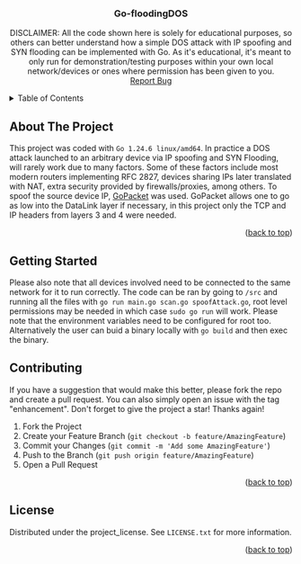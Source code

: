 
<div align="center">
<h3 align="center">Go-floodingDOS </h3>

  <p align="center">
    DISCLAIMER: All the code shown here is solely for educational purposes, so others can better understand how a simple DOS attack with IP spoofing and SYN flooding can be implemented with Go. As it's educational, it's meant to only run for demonstration/testing purposes within your own local network/devices or ones where permission has been given to you.
    <br />
    <a href="https://github.com/coherentjavi/Go-SpoofIP/issues/new?labels=bug&template=bug-report---.md">Report Bug</a>
  </p>
</div>

<!-- TABLE OF CONTENTS -->
<details>
  <summary>Table of Contents</summary>
  <ol>
    <li>
      <a href="#about-the-project">About The Project</a>
      <ul>
        <li><a href="#built-with">Built With</a></li>
      </ul>
    </li>
    <li>
      <a href="#getting-started">Getting Started</a>
      <ul>
        <li><a href="#prerequisites">Prerequisites</a></li>
        <li><a href="#installation">Installation</a></li>
      </ul>
    </li>
    <li><a href="#usage">Usage</a></li>
    <li><a href="#roadmap">Roadmap</a></li>
    <li><a href="#contributing">Contributing</a></li>
    <li><a href="#license">License</a></li>
  </ol>
</details>

<!-- ABOUT THE PROJECT -->
## About The Project
This project was coded with `Go 1.24.6 linux/amd64`. In practice a DOS attack launched to an arbitrary device via IP spoofing and SYN Flooding, will rarely work due to many factors. Some of these factors include most modern routers implementing RFC 2827, devices sharing IPs later translated with NAT, extra security provided by firewalls/proxies, among others. To spoof the source device IP, <a href="https://pkg.go.dev/github.com/gopacket/gopacket"> GoPacket</a> was used. GoPacket allows one to go as low into the DataLink layer if necessary, in this project only the TCP and IP headers from layers 3 and 4 were needed.

<p align="right">(<a href="#readme-top">back to top</a>)</p>


<!-- GETTING STARTED -->
## Getting Started

Please also note that all devices involved need to be connected to the same network for it to run correctly. The code can be ran by going to `/src` and running all the files with `go run main.go scan.go spoofAttack.go`, root level permissions may be needed in which case `sudo go run` will work. Please note that the environment variables need to be configured for root too. Alternatively the user can buid a binary locally with `go build` and then exec the binary.


<!-- CONTRIBUTING -->
## Contributing

If you have a suggestion that would make this better, please fork the repo and create a pull request. You can also simply open an issue with the tag "enhancement".
Don't forget to give the project a star! Thanks again!

1. Fork the Project
2. Create your Feature Branch (`git checkout -b feature/AmazingFeature`)
3. Commit your Changes (`git commit -m 'Add some AmazingFeature'`)
4. Push to the Branch (`git push origin feature/AmazingFeature`)
5. Open a Pull Request

<p align="right">(<a href="#readme-top">back to top</a>)</p>



<!-- LICENSE -->
## License

Distributed under the project_license. See `LICENSE.txt` for more information.

<p align="right">(<a href="#readme-top">back to top</a>)</p>


